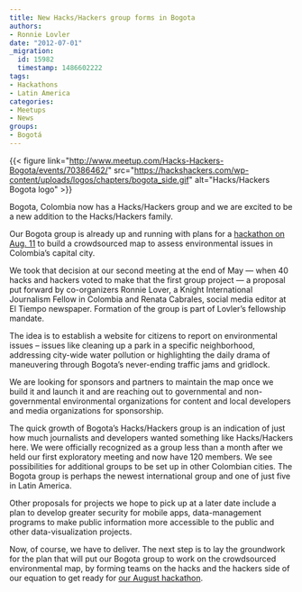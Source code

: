 ```yaml
---
title: New Hacks/Hackers group forms in Bogota
authors:
- Ronnie Lovler
date: "2012-07-01"
_migration:
  id: 15982
  timestamp: 1486602222
tags:
- Hackathons
- Latin America
categories:
- Meetups
- News
groups:
- Bogotá
---
```


{{< figure link="http://www.meetup.com/Hacks-Hackers-Bogota/events/70386462/" src="https://hackshackers.com/wp-content/uploads/logos/chapters/bogota_side.gif" alt="Hacks/Hackers Bogota logo" >}}

Bogota, Colombia now has a Hacks/Hackers group and we are excited to be a new addition to the Hacks/Hackers family.

Our Bogota group is already up and running with plans for a [hackathon on Aug. 11][1] to build a crowdsourced map to assess environmental issues in Colombia&#8217;s capital city.

We took that decision at our second meeting at the end of May — when 40 hacks and hackers voted to make that the first group project — a proposal put forward by co-organizers Ronnie Lover, a Knight International Journalism Fellow in Colombia and Renata Cabrales, social media editor at El Tiempo newspaper. Formation of the group is part of Lovler&#8217;s fellowship mandate.

The idea is to establish a website for citizens to report on environmental issues – issues like cleaning up a park in a specific neighborhood, addressing city-wide water pollution or highlighting the daily drama of maneuvering through Bogota’s never-ending traffic jams and gridlock.

We are looking for sponsors and partners to maintain the map once we build it and launch it and are reaching out to governmental and non-governmental environmental organizations for content and local developers and media organizations for sponsorship.

The quick growth of Bogota&#8217;s Hacks/Hackers group is an indication of just how much journalists and developers wanted something like Hacks/Hackers here. We were officially recognized as a group less than a month after we held our first exploratory meeting and now have 120 members. We see possibilities for additional groups to be set up in other Colombian cities. The Bogota group is perhaps the newest international group and one of just five in Latin America.

Other proposals for projects we hope to pick up at a later date include a plan to develop greater security for mobile apps, data-management programs to make public information more accessible to the public and other data-visualization projects.

Now, of course, we have to deliver. The next step is to lay the groundwork for the plan that will put our Bogota group to work on the crowdsourced environmental map, by forming teams on the hacks and the hackers side of our equation to get ready for [our August hackathon][1].

 [1]: http://www.meetup.com/Hacks-Hackers-Bogota/events/70386462/
